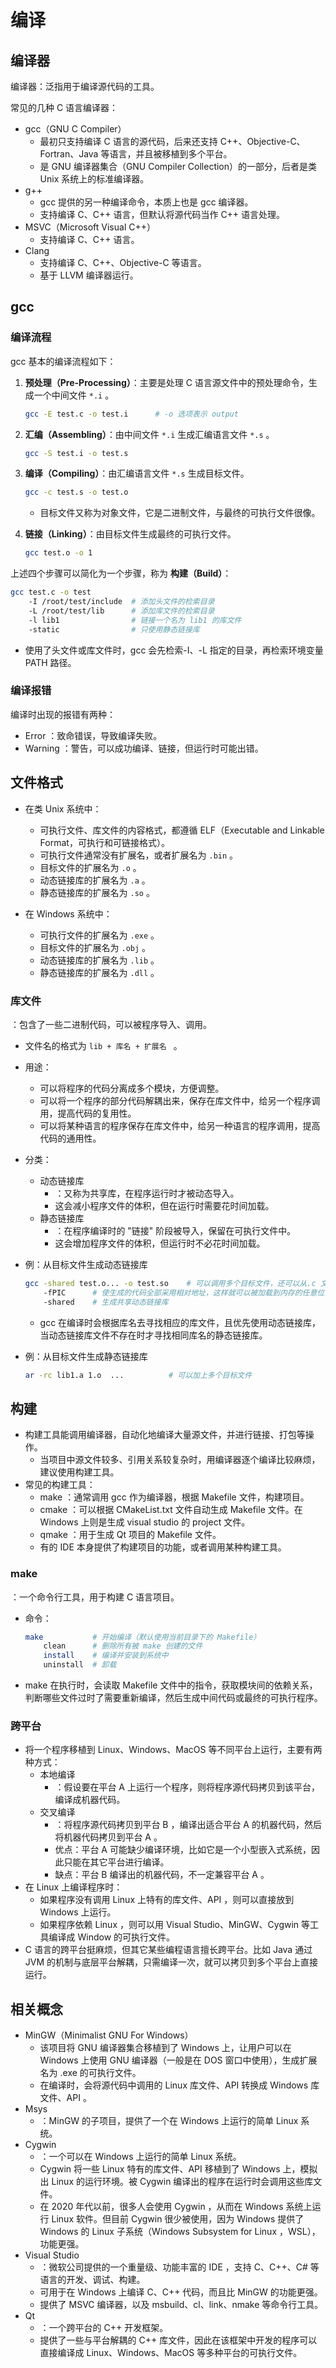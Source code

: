 # 编译

## 编译器

编译器：泛指用于编译源代码的工具。

常见的几种 C 语言编译器：
- gcc（GNU C Compiler）
  - 最初只支持编译 C 语言的源代码，后来还支持 C++、Objective-C、Fortran、Java 等语言，并且被移植到多个平台。
  - 是 GNU 编译器集合（GNU Compiler Collection）的一部分，后者是类 Unix 系统上的标准编译器。
- g++
  - gcc 提供的另一种编译命令，本质上也是 gcc 编译器。
  - 支持编译 C、C++ 语言，但默认将源代码当作 C++ 语言处理。
- MSVC（Microsoft Visual C++）
  - 支持编译 C、C++ 语言。
- Clang
  - 支持编译 C、C++、Objective-C 等语言。
  - 基于 LLVM 编译器运行。

## gcc

### 编译流程

gcc 基本的编译流程如下：

1. **预处理（Pre-Processing）**：主要是处理 C 语言源文件中的预处理命令，生成一个中间文件 `*.i` 。
    ```sh
    gcc -E test.c -o test.i      # -o 选项表示 output
    ```

2. **汇编（Assembling）**：由中间文件 `*.i` 生成汇编语言文件 `*.s` 。
    ```sh
    gcc -S test.i -o test.s
    ```

3. **编译（Compiling）**：由汇编语言文件 `*.s` 生成目标文件。
    ```sh
    gcc -c test.s -o test.o
    ```
    - 目标文件又称为对象文件，它是二进制文件，与最终的可执行文件很像。

4. **链接（Linking）**：由目标文件生成最终的可执行文件。
    ```sh
    gcc test.o -o 1
    ```

上述四个步骤可以简化为一个步骤，称为 **构建（Build）**：
```sh
gcc test.c -o test
    -I /root/test/include  # 添加头文件的检索目录
    -L /root/test/lib      # 添加库文件的检索目录
    -l lib1                # 链接一个名为 lib1 的库文件
    -static                # 只使用静态链接库
```
- 使用了头文件或库文件时，gcc 会先检索-I、-L 指定的目录，再检索环境变量 PATH 路径。

### 编译报错

编译时出现的报错有两种：
- Error ：致命错误，导致编译失败。
- Warning ：警告，可以成功编译、链接，但运行时可能出错。

## 文件格式

- 在类 Unix 系统中：
  - 可执行文件、库文件的内容格式，都遵循 ELF（Executable and Linkable Format，可执行和可链接格式）。
  - 可执行文件通常没有扩展名，或者扩展名为 `.bin` 。
  - 目标文件的扩展名为 `.o` 。
  - 动态链接库的扩展名为 `.a` 。
  - 静态链接库的扩展名为 `.so` 。

- 在 Windows 系统中：
  - 可执行文件的扩展名为 `.exe` 。
  - 目标文件的扩展名为 `.obj` 。
  - 动态链接库的扩展名为 `.lib` 。
  - 静态链接库的扩展名为 `.dll` 。

### 库文件

：包含了一些二进制代码，可以被程序导入、调用。
- 文件名的格式为 `lib + 库名 + 扩展名 ` 。

- 用途：
  - 可以将程序的代码分离成多个模块，方便调整。
  - 可以将一个程序的部分代码解耦出来，保存在库文件中，给另一个程序调用，提高代码的复用性。
  - 可以将某种语言的程序保存在库文件中，给另一种语言的程序调用，提高代码的通用性。

- 分类：
  - 动态链接库
    - ：又称为共享库，在程序运行时才被动态导入。
    - 这会减小程序文件的体积，但在运行时需要花时间加载。
  - 静态链接库
    - ：在程序编译时的 "链接" 阶段被导入，保留在可执行文件中。
    - 这会增加程序文件的体积，但运行时不必花时间加载。

- 例：从目标文件生成动态链接库
  ```sh
  gcc -shared test.o... -o test.so    # 可以调用多个目标文件，还可以从.c 文件生成
      -fPIC      # 使生成的代码全部采用相对地址，这样就可以被加载到内存的任意位置
      -shared    # 生成共享动态链接库
  ```
  - gcc 在编译时会根据库名去寻找相应的库文件，且优先使用动态链接库，当动态链接库文件不存在时才寻找相同库名的静态链接库。

- 例：从目标文件生成静态链接库
  ```sh
  ar -rc lib1.a 1.o  ...          # 可以加上多个目标文件
  ```

## 构建

- 构建工具能调用编译器，自动化地编译大量源文件，并进行链接、打包等操作。
  - 当项目中源文件较多、引用关系较复杂时，用编译器逐个编译比较麻烦，建议使用构建工具。
- 常见的构建工具：
  - make ：通常调用 gcc 作为编译器，根据 Makefile 文件，构建项目。
  - cmake ：可以根据 CMakeList.txt 文件自动生成 Makefile 文件。在 Windows 上则是生成 visual studio 的 project 文件。
  - qmake ：用于生成 Qt 项目的 Makefile 文件。
  - 有的 IDE 本身提供了构建项目的功能，或者调用某种构建工具。

### make

：一个命令行工具，用于构建 C 语言项目。
- 命令：
  ```sh
  make           # 开始编译（默认使用当前目录下的 Makefile）
      clean      # 删除所有被 make 创建的文件
      install    # 编译并安装到系统中
      uninstall  # 卸载
  ```
- make 在执行时，会读取 Makefile 文件中的指令，获取模块间的依赖关系，判断哪些文件过时了需要重新编译，然后生成中间代码或最终的可执行程序。

### 跨平台

- 将一个程序移植到 Linux、Windows、MacOS 等不同平台上运行，主要有两种方式：
  - 本地编译
    - ：假设要在平台 A 上运行一个程序，则将程序源代码拷贝到该平台，编译成机器代码。
  - 交叉编译
    - ：将程序源代码拷贝到平台 B ，编译出适合平台 A 的机器代码，然后将机器代码拷贝到平台 A 。
    - 优点：平台 A 可能缺少编译环境，比如它是一个小型嵌入式系统，因此只能在其它平台进行编译。
    - 缺点：平台 B 编译出的机器代码，不一定兼容平台 A 。
- 在 Linux 上编译程序时：
  - 如果程序没有调用 Linux 上特有的库文件、API ，则可以直接放到 Windows 上运行。
  - 如果程序依赖 Linux ，则可以用 Visual Studio、MinGW、Cygwin 等工具编译成 Window 的可执行文件。
- C 语言的跨平台挺麻烦，但其它某些编程语言擅长跨平台。比如 Java 通过 JVM 的机制与底层平台解耦，只需编译一次，就可以拷贝到多个平台上直接运行。

## 相关概念

- MinGW（Minimalist GNU For Windows）
  - 该项目将 GNU 编译器集合移植到了 Windows 上，让用户可以在 Windows 上使用 GNU 编译器（一般是在 DOS 窗口中使用），生成扩展名为 .exe 的可执行文件。
  - 在编译时，会将源代码中调用的 Linux 库文件、API 转换成 Windows 库文件、API 。
- Msys
  - ：MinGW 的子项目，提供了一个在 Windows 上运行的简单 Linux 系统。
- Cygwin
  - ：一个可以在 Windows 上运行的简单 Linux 系统。
  - Cygwin 将一些 Linux 特有的库文件、API 移植到了 Windows 上，模拟出 Linux 的运行环境。被 Cygwin 编译出的程序在运行时会调用这些库文件。
  - 在 2020 年代以前，很多人会使用 Cygwin ，从而在 Windows 系统上运行 Linux 软件。但目前 Cygwin 很少被使用，因为 Windows 提供了 Windows 的 Linux 子系统（Windows Subsystem for Linux ，WSL），功能更强。
- Visual Studio
  - ：微软公司提供的一个重量级、功能丰富的 IDE ，支持 C、C++、C# 等语言的开发、调试、构建。
  - 可用于在 Windows 上编译 C、C++ 代码，而且比 MinGW 的功能更强。
  - 提供了 MSVC 编译器，以及 msbuild、cl、link、nmake 等命令行工具。
- Qt
  - ：一个跨平台的 C++ 开发框架。
  - 提供了一些与平台解耦的 C++ 库文件，因此在该框架中开发的程序可以直接编译成 Linux、Windows、MacOS 等多种平台的可执行文件。
